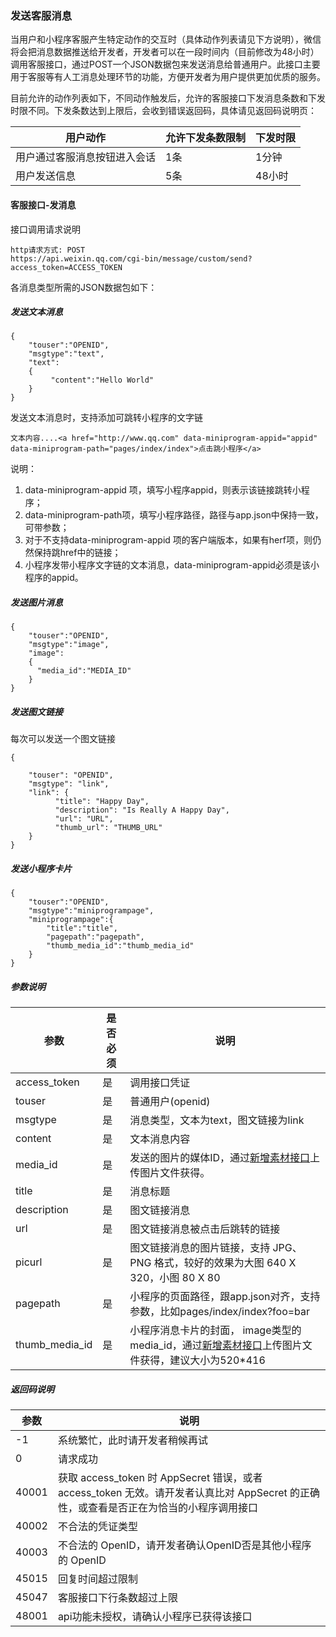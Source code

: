 <!-- https://developers.weixin.qq.com/miniprogram/dev/api/custommsg/conversation.html -->

### 发送客服消息

当用户和小程序客服产生特定动作的交互时（具体动作列表请见下方说明），微信将会把消息数据推送给开发者，开发者可以在一段时间内（目前修改为48小时）调用客服接口，通过POST一个JSON数据包来发送消息给普通用户。此接口主要用于客服等有人工消息处理环节的功能，方便开发者为用户提供更加优质的服务。

目前允许的动作列表如下，不同动作触发后，允许的客服接口下发消息条数和下发时限不同。下发条数达到上限后，会收到错误返回码，具体请见返回码说明页：

  用户动作         |允许下发条数限制| 下发时限
-------------------|-------------|---------
用户通过客服消息按钮进入会话|  1条        |  1分钟  
  用户发送信息     |  5条        |  48小时 

#### 客服接口-发消息

接口调用请求说明

    http请求方式: POST
    https://api.weixin.qq.com/cgi-bin/message/custom/send?access_token=ACCESS_TOKEN
    

各消息类型所需的JSON数据包如下：

##### 发送文本消息

    {
        "touser":"OPENID",
        "msgtype":"text",
        "text":
        {
             "content":"Hello World"
        }
    }
    

发送文本消息时，支持添加可跳转小程序的文字链

    文本内容....<a href="http://www.qq.com" data-miniprogram-appid="appid" data-miniprogram-path="pages/index/index">点击跳小程序</a>
    

说明：

1.  data-miniprogram-appid 项，填写小程序appid，则表示该链接跳转小程序；
2.  data-miniprogram-path项，填写小程序路径，路径与app.json中保持一致，可带参数；
3.  对于不支持data-miniprogram-appid 项的客户端版本，如果有herf项，则仍然保持跳href中的链接；
4.  小程序发带小程序文字链的文本消息，data-miniprogram-appid必须是该小程序的appid。

##### 发送图片消息

    {
        "touser":"OPENID",
        "msgtype":"image",
        "image":
        {
          "media_id":"MEDIA_ID"
        }
    }
    

##### 发送图文链接

每次可以发送一个图文链接

    {
    
        "touser": "OPENID",
        "msgtype": "link",
        "link": {
              "title": "Happy Day",
              "description": "Is Really A Happy Day",
              "url": "URL",
              "thumb_url": "THUMB_URL"
        }
    }
    

##### 发送小程序卡片

    {
        "touser":"OPENID",
        "msgtype":"miniprogrampage",
        "miniprogrampage":{
            "title":"title",
            "pagepath":"pagepath",
            "thumb_media_id":"thumb_media_id"
        }
    }
    

##### 参数说明

  参数             | 是否必须|  说明                                                                                                                                  
-------------------|---------|----------------------------------------------------------------------------------------------------------------------------------------
  access_token     |  是     |  调用接口凭证                                                                                                                          
  touser           |  是     |  普通用户(openid)                                                                                                                      
  msgtype          |  是     |  消息类型，文本为text，图文链接为link                                                                                                  
  content          |  是     |  文本消息内容                                                                                                                          
  media_id         |  是     |  发送的图片的媒体ID，通过[新增素材接口](https://mp.weixin.qq.com/debug/wxadoc/dev/api/custommsg/material.html)上传图片文件获得。       
  title            |  是     |  消息标题                                                                                                                              
  description      |  是     |  图文链接消息                                                                                                                          
  url              |  是     |  图文链接消息被点击后跳转的链接                                                                                                        
  picurl           |  是     |  图文链接消息的图片链接，支持 JPG、PNG 格式，较好的效果为大图 640 X 320，小图 80 X 80                                                  
  pagepath         |  是     |  小程序的页面路径，跟app.json对齐，支持参数，比如pages/index/index?foo=bar                                                             
  thumb_media_id   |  是     |小程序消息卡片的封面， image类型的media_id，通过[新增素材接口](https://mp.weixin.qq.com/debug/wxadoc/dev/api/custommsg/material.html)上传图片文件获得，建议大小为520*416

##### 返回码说明

  参数    |  说明                                                                                           
----------|-------------------------------------------------------------------------------------------------
  -1      |  系统繁忙，此时请开发者稍候再试                                                                 
  0       |  请求成功                                                                                       
  40001   |获取 access_token 时 AppSecret 错误，或者 access_token 无效。请开发者认真比对 AppSecret 的正确性，或查看是否正在为恰当的小程序调用接口
  40002   |  不合法的凭证类型                                                                               
  40003   |  不合法的 OpenID，请开发者确认OpenID否是其他小程序的 OpenID                                     
  45015   |  回复时间超过限制                                                                               
  45047   |  客服接口下行条数超过上限                                                                       
  48001   |  api功能未授权，请确认小程序已获得该接口                                                        

